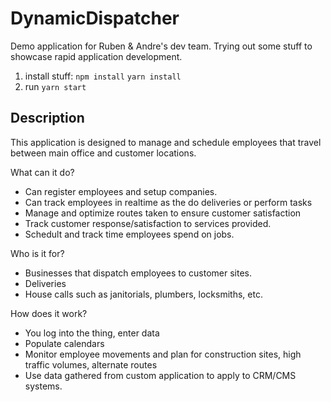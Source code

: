 # DynamicDispatcher
Demo application for Ruben & Andre's dev team. Trying out some stuff to showcase rapid application development.

1. install stuff: `npm install` `yarn install`
2. run `yarn start`


## Description
This application is designed to manage and schedule employees that travel between main office and customer locations.

  What can it do?
  - Can register employees and setup companies.
  - Can track employees in realtime as the do deliveries or perform tasks
  - Manage and optimize routes taken to ensure customer satisfaction
  - Track customer response/satisfaction to services provided.
  - Schedult and track time employees spend on jobs.
  
  Who is it for?
  - Businesses that dispatch employees to customer sites.
  - Deliveries
  - House calls such as janitorials, plumbers, locksmiths, etc.
 
  How does it work?
  - You log into the thing, enter data
  - Populate calendars
  - Monitor employee movements and plan for construction sites, high traffic volumes, alternate routes
  - Use data gathered from custom application to apply to CRM/CMS systems.
